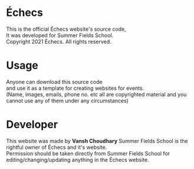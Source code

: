 # Échecs
This is the official Échecs website's source code,<br>
It was developed for Summer Fields School.<br>
Copyright 2021 Échecs. All rights reserved.
# Usage
Anyone can download this source code <br> 
and use it as a template for creating websites for events. <br>
(Name, images, emails, phone no. etc all are copyrighted material and you cannot use any of them under any circumstances)
# Developer
This website was made by <strong>Vansh Choudhary</strong>
Summer Fields School is the rightful owner of Échecs and it's website.<br>
Permission should be taken directly from Summer Fields School for editing/changing/updating anything in the Échecs website.
